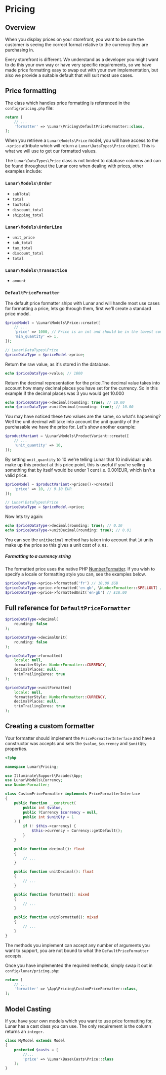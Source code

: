 # Pricing

## Overview

When you display prices on your storefront, you want to be sure the customer is seeing the correct format relative to
the currency they are purchasing in.

Every storefront is different. We understand as a developer you might want to do this your own way or have very specific
requirements, so we have made price formatting easy to swap out with your own implementation, but also we provide a
suitable default that will suit most use cases.

## Price formatting

The class which handles price formatting is referenced in the `config/pricing.php` file:

```php
return [
    // ...
    'formatter' => \Lunar\Pricing\DefaultPriceFormatter::class,
];
```

When you retrieve a `Lunar\Models\Price` model, you will have access to the `->price` attribute which will return
a `Lunar\DataTypes\Price` object. This is what we will use to get our formatted values.

The `Lunar\DataTypes\Price` class is not limited to database columns and can be found throughout the Lunar core when
dealing with prices, other examples include:

### `Lunar\Models\Order`

- `subTotal`
- `total`
- `taxTotal`
- `discount_total`
- `shipping_total`

### `Lunar\Models\OrderLine`

- `unit_price`
- `sub_total`
- `tax_total`
- `discount_total`
- `total`

### `Lunar\Models\Transaction`

- `amount`

### `DefaultPriceFormatter`

The default price formatter ships with Lunar and will handle most use cases for formatting a price, lets go through
them, first we'll create a standard price model.

```php
$priceModel = \Lunar\Models\Price::create([
    // ...
    'price' => 1000, // Price is an int and should be in the lowest common denominator
    'min_quantity' => 1,
]);

// Lunar\DataTypes\Price
$priceDataType = $priceModel->price;
```

Return the raw value, as it's stored in the database.

```php
echo $priceDataType->value; // 1000
```

Return the decimal representation for the price.The decimal value takes into account how many decimal places you have
set for the currency. So in this example if the
decimal places was 3 you would get 10.000

```php
echo $priceDataType->decimal(rounding: true); // 10.00
echo $priceDataType->unitDecimal(rounding: true); // 10.00
```

You may have noticed these two values are the same, so what's happening? Well the unit decimal will take into account
the unit quantity of the purchasable we have the price for. Let's show another example:

```php
$productVariant = \Lunar\Models\ProductVariant::create([
    // ...
    'unit_quantity' => 10,
]);
```

By setting `unit_quantity` to 10 we're telling Lunar that 10 individual units make up this product at this price point,
this is useful if you're selling something that by itself would be under 1 cent i.e. 0.001EUR, which isn't a valid
price.

```php
$priceModel = $productVariant->prices()->create([
    'price' => 10, // 0.10 EUR
]);

// Lunar\DataTypes\Price
$priceDataType = $priceModel->price;
```

Now lets try again:

```php
echo $priceDataType->decimal(rounding: true); // 0.10
echo $priceDataType->unitDecimal(rounding: true); // 0.01
```

You can see the `unitDecimal` method has taken into account that `10` units make up the price so this gives a unit cost
of `0.01`.

##### Formatting to a currency string

The formatted price uses the native PHP [NumberFormatter](https://www.php.net/manual/en/class.numberformatter.php). If
you wish to specify a locale or formatting style you can, see the examples below.

```php
$priceDataType->price->formatted('fr') // 10,00 £GB
$priceDataType->price->formatted('en-gb', \NumberFormatter::SPELLOUT) // ten point zero zero.
$priceDataType->price->formattedUnit('en-gb') // £10.00
```

## Full reference for `DefaultPriceFormatter`

```php
$priceDataType->decimal(
    rounding: false
);

$priceDataType->decimalUnit(
    rounding: false
);

$priceDataType->formatted(
    locale: null, 
    formatterStyle: NumberFormatter::CURRENCY,
    decimalPlaces: null, 
    trimTrailingZeros: true
);

$priceDataType->unitFormatted(
    locale: null, 
    formatterStyle: NumberFormatter::CURRENCY,
    decimalPlaces: null, 
    trimTrailingZeros: true
);
```

## Creating a custom formatter

Your formatter should implement the `PriceFormatterInterface` and have a constructor was accepts and sets
the `$value`, `$currency` and `$unitQty` properties.

```php
<?php

namespace Lunar\Pricing;

use Illuminate\Support\Facades\App;
use Lunar\Models\Currency;
use NumberFormatter;

class CustomPriceFormatter implements PriceFormatterInterface
{
    public function __construct(
        public int $value,
        public ?Currency $currency = null,
        public int $unitQty = 1
    ) {
        if (! $this->currency) {
            $this->currency = Currency::getDefault();
        }
    }

    public function decimal(): float
    {
        // ...
    }

    public function unitDecimal(): float
    {
        // ...
    }

    public function formatted(): mixed
    {
        // ...
    }

    public function unitFormatted(): mixed
    {
        // ...
    }
}
```

The methods you implement can accept any number of arguments you want to support, you are not bound to what
the `DefaultPriceFormatter` accepts.

Once you have implemented the required methods, simply swap it out in `config/lunar/pricing.php`:

```php
return [
    // ...
    'formatter' => \App\Pricing\CustomPriceFormatter::class,
];
```

## Model Casting

If you have your own models which you want to use price formatting for, Lunar has a cast class you can use. The only
requirement is the column returns an `integer`.

```php
class MyModel extends Model
{
    protected $casts = [
        //...
        'price' => \Lunar\Base\Casts\Price::class
    ];
}
```